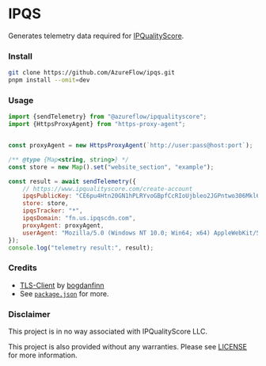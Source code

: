 # IPQS

Generates telemetry data required for [IPQualityScore](https://www.ipqualityscore.com/).

### Install

```sh
git clone https://github.com/AzureFlow/ipqs.git
pnpm install --omit=dev
```

### Usage

```js
import {sendTelemetry} from "@azureflow/ipqualityscore";
import {HttpsProxyAgent} from "https-proxy-agent";


const proxyAgent = new HttpsProxyAgent(`http://user:pass@host:port`);

/** @type {Map<string, string>} */
const store = new Map().set("website_section", "example");

const result = await sendTelemetry({
    // https://www.ipqualityscore.com/create-account
	ipqsPublicKey: "CE6pu4Htn20GN1hPLRYvoGBpfCcRIoUjbleo2JGPntwo306Mkl67eaAyx4trD13r4gAeX3wXILaoYxthNFRDMxgSHKopPqAIeWrPsLdf1xHOu1C71wcHHLPLMOhLFsjmrR9Mmj6wcGIUopqIY4BtYF3xFPOLDFylShb5SXqc2j1RNg5Le7Jn65jVWL53REunKqo1iv5gIZ0yOjJitQdpSuUHXLa14hEWX6467qEtLpkHJssc3JnyLHI7tVZdpg1Z",
	store: store,
	ipqsTracker: "*",
	ipqsDomain: "fn.us.ipqscdn.com",
	proxyAgent: proxyAgent,
	userAgent: "Mozilla/5.0 (Windows NT 10.0; Win64; x64) AppleWebKit/537.36 (KHTML, like Gecko) Chrome/120.0.0.0 Safari/537.36",
});
console.log("telemetry result:", result);
```

### Credits

- [TLS-Client](https://github.com/bogdanfinn/tls-client) by [bogdanfinn](https://github.com/bogdanfinn)
- See [`package.json`](package.json) for more.

### Disclaimer

This project is in no way associated with IPQualityScore LLC.

This project is also provided without any warranties. Please see [LICENSE](LICENSE) for more information.
